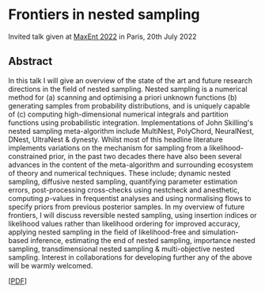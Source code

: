 # Frontiers in nested sampling

Invited talk given at [MaxEnt 2022](https://maxent22.see.asso.fr/) in Paris, 20th July 2022

## Abstract

In this talk I will give an overview of the state of the art and future research directions in the field of nested sampling. Nested sampling is a numerical method for (a) scanning and optimising a priori unknown functions (b) generating samples from probability distributions, and is uniquely capable of (c) computing high-dimensional numerical integrals and partition functions using probabilistic integration. Implementations of John Skilling's nested sampling meta-algorithm include MultiNest, PolyChord, NeuralNest, DNest, UltraNest & dynesty. Whilst most of this headline literature implements variations on the mechanism for sampling from a likelihood-constrained prior, in the past two decades there have also been several advances in the content of the meta-algorithm and surrounding ecosystem of theory and numerical techniques. These include; dynamic nested sampling, diffusive nested sampling, quantifying parameter estimation errors, post-processing cross-checks using nestcheck and anesthetic,  computing $p$-values in frequentist analyses and using normalising flows to specify priors from previous posterior samples. In my overview of future frontiers, I will discuss reversible nested sampling, using insertion indices or likelihood values rather than likelihood ordering for improved accuracy, applying nested sampling in the field of likelihood-free and simulation-based inference, estimating the end of nested sampling, importance nested sampling, transdimensional nested sampling & multi-objective nested sampling. Interest in collaborations for developing further any of the above will be warmly welcomed.


[[PDF](https://github.com/williamjameshandley/talks/raw/paris_maxent_2022/will_handley_paris_maxent_2022.pdf)] 
